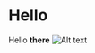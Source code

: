 # Hello

Hello **there**
![Alt text](http://habrastorage.org/storage2/66c/16b/171/66c16b171b4b838254d5c28b0526efa1.jpg "Optional title")